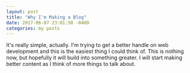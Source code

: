 ```yaml
---
layout: post
title: "Why I'm Making a Blog"
date: 2017-06-07 23:01:50 -0400
categories: my posts
---
```

It's really simple, actually. I'm trying to get a better handle on web development and this is the easiest thing I could think of. This is nothing now, but hopefully it will build into something greater. I will start making better content as I think of more things to talk about.
